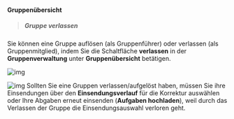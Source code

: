 #### Gruppenübersicht

> ##### Gruppe verlassen #####
Sie können eine Gruppe auflösen (als Gruppenführer) oder verlassen (als Gruppenmitglied), indem Sie die Schaltfläche **verlassen** in der **Gruppenverwaltung** unter **Gruppenübersicht** betätigen.
 
![img](G.png "Gruppe verlassen/auflösen")

![img](H.png "Gruppe wurde verlassen")
Sollten Sie eine Gruppen verlassen/aufgelöst haben, müssen Sie ihre Einsendungen über den **Einsendungsverlauf** für die Korrektur auswählen oder Ihre Abgaben erneut einsenden (**Aufgaben hochladen**), weil durch das Verlassen der Gruppe die Einsendungsauswahl verloren geht. 